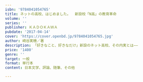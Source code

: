 ```yaml
---
isbn: '9784041054765'
title: ネットの高校、はじめました。  新設校「N高」の教育革命
volume: ''
series: ''
publisher: ＫＡＤＯＫＡＷＡ
pubdate: '2017-04-14'
cover: 'https://cover.openbd.jp/9784041054765.jpg'
author: 崎谷実穂／著
description: 「好きなこと、好きなだけ」新設のネット高校、その内実とは――
price: '1400'
genre: ''
target: 一般
format: 単行本
content: 日本文学、評論、随筆、その他

---
```

